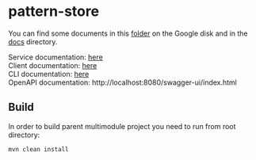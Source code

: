 # pattern-store

You can find some documents in this [folder](https://drive.google.com/drive/folders/1RTsiAAe-0vlzLfr03lepOR4PJvRpGnhW?usp=sharing)
on the Google disk and in the [docs](docs) directory.

Service documentation: [here](./service/README.md)  
Client documentation: [here](./client/README.md)  
CLI documentation: [here](./client/target/generated-docs)  
OpenAPI documentation: http://localhost:8080/swagger-ui/index.html

## Build
In order to build parent multimodule project you need to run from root 
directory:
```shell
mvn clean install
```

